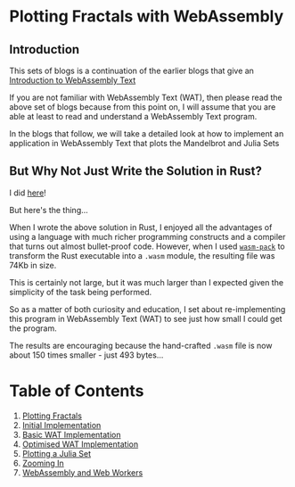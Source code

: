 # Plotting Fractals with WebAssembly

## Introduction

This sets of blogs is a continuation of the earlier blogs that give an [Introduction to WebAssembly Text](https://awesome.red-badger.com/chriswhealy/Introduction%20to%20WebAssembly%20Text/)

If you are not familiar with WebAssembly Text (WAT), then please read the above set of blogs because from this point on, I will assume that you are able at least to read and understand a WebAssembly Text program.

In the blogs that follow, we will take a detailed look at how to implement an application in WebAssembly Text that plots the Mandelbrot and Julia Sets

## But Why Not Just Write the Solution in Rust?

I did [here](https://github.com/ChrisWhealy/fractal_explorer)!

But here's the thing...

When I wrote the above solution in Rust, I enjoyed all the advantages of using a language with much richer programming constructs and a compiler that turns out almost bullet-proof code.  However, when I used [`wasm-pack`](https://rustwasm.github.io/wasm-pack/installer/) to transform the Rust executable into a `.wasm` module, the resulting file was 74Kb in size.

This is certainly not large, but it was much larger than I expected given the simplicity of the task being performed.

So as a matter of both curiosity and education, I set about re-implementing this program in WebAssembly Text (WAT) to see just how small I could get the program.

The results are encouraging because the hand-crafted `.wasm` file is now about 150 times smaller - just 493 bytes...

# Table of Contents
1. [Plotting Fractals](./01%20Plotting%20Fractals/)
1. [Initial Implementation](./02%20Initial%20Implementation/)
1. [Basic WAT Implementation](./03%20WAT%20Basic%20Implementation/)
1. [Optimised WAT Implementation](./04%20WAT%20Optimised%20Implementation/)
1. [Plotting a Julia Set](./05%20MB%20Julia%20Set/)
1. [Zooming In](./06%20Zoom%20Image/) 
1. [WebAssembly and Web Workers](./07%20Web%20Workers/)

[^1]: Please note: there is no space between the words "Web" and "Assembly"

